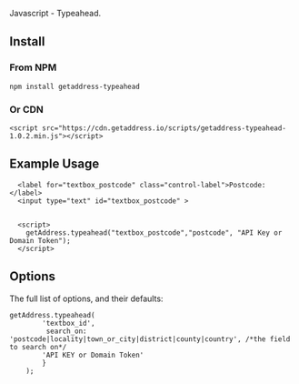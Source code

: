 Javascript - Typeahead.

## Install

###  From NPM
```
npm install getaddress-typeahead
```
### Or CDN
```
<script src="https://cdn.getaddress.io/scripts/getaddress-typeahead-1.0.2.min.js"></script>
```

## Example Usage
```
  <label for="textbox_postcode" class="control-label">Postcode:</label>
  <input type="text" id="textbox_postcode" > 


  <script>
    getAddress.typeahead("textbox_postcode","postcode", "API Key or Domain Token");
  </script>

```
## Options
The full list of options, and their defaults:
```
getAddress.typeahead(
        'textbox_id',
         search_on: 'postcode|locality|town_or_city|district|county|country', /*the field to search on*/
        'API KEY or Domain Token'
        }
    );
```

